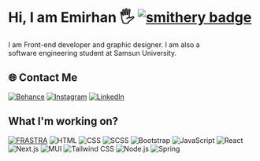# Hi, I am Emirhan 🖐 [![smithery badge](https://smithery.ai/badge/@emirkrhan/movie-mcp)](https://smithery.ai/server/@emirkrhan/movie-mcp)
I am Front-end developer and graphic designer. I am also a <br>software engineering student at Samsun University.



## 🌐 Contact Me
[![Behance](https://img.shields.io/badge/Behance-1769ff?logo=behance&logoColor=white)](https://behance.net/emirhankrhan) [![Instagram](https://img.shields.io/badge/Instagram-%23E4405F.svg?logo=Instagram&logoColor=white)](https://instagram.com/emir.krhan) [![LinkedIn](https://img.shields.io/badge/LinkedIn-%230077B5.svg?logo=linkedin&logoColor=white)](https://linkedin.com/in/emirkrhan) 

## What I'm working on?
[![FRASTRA](https://i.ibb.co/bgLdvC98/logo.png)](https://github.com/emirhankorhan/frastra)  ![HTML](https://img.shields.io/badge/HTML-%23E34F26.svg?style=for-the-badge&logo=html5&logoColor=white)  ![CSS](https://img.shields.io/badge/CSS-%231572B6.svg?style=for-the-badge&logo=css3&logoColor=white)  ![SCSS](https://img.shields.io/badge/SCSS-%23CC6699.svg?style=for-the-badge&logo=sass&logoColor=white)  ![Bootstrap](https://img.shields.io/badge/Bootstrap-%237952B3.svg?style=for-the-badge&logo=bootstrap&logoColor=white)  ![JavaScript](https://img.shields.io/badge/JavaScript-%23F7DF1E.svg?style=for-the-badge&logo=javascript&logoColor=black)  ![React](https://img.shields.io/badge/react-%2320232a.svg?style=for-the-badge&logo=react&logoColor=%2361DAFB)  ![Next.js](https://img.shields.io/badge/Next.js-%23000000.svg?style=for-the-badge&logo=next.js&logoColor=white)  ![MUI](https://img.shields.io/badge/MUI-%230081CB.svg?style=for-the-badge&logo=mui&logoColor=white)  ![Tailwind CSS](https://img.shields.io/badge/Tailwind_CSS-%2338B2AC.svg?style=for-the-badge&logo=tailwind-css&logoColor=white)  ![Node.js](https://img.shields.io/badge/Node.js-%2343853D.svg?style=for-the-badge&logo=node.js&logoColor=white)  ![Spring](https://img.shields.io/badge/spring-%236DB33F.svg?style=for-the-badge&logo=spring&logoColor=white)  




